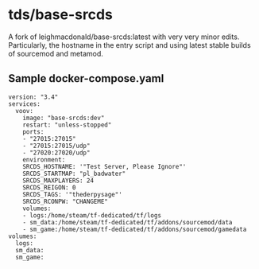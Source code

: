 # tds/base-srcds

A fork of leighmacdonald/base-srcds:latest with very very minor edits. Particularly, the hostname in the entry script and using latest stable builds of sourcemod and metamod. 

## Sample docker-compose.yaml

    version: "3.4"  
    services:  
      voov:  
        image: "base-srcds:dev"  
        restart: "unless-stopped"  
        ports:  
        - "27015:27015"  
        - "27015:27015/udp"  
        - "27020:27020/udp"  
        environment:  
        SRCDS_HOSTNAME: '"Test Server, Please Ignore"'  
        SRCDS_STARTMAP: "pl_badwater"  
        SRCDS_MAXPLAYERS: 24  
        SRCDS_REIGON: 0
        SRCDS_TAGS: '"thederpysage"'
        SRCDS_RCONPW: "CHANGEME"
        volumes:
        - logs:/home/steam/tf-dedicated/tf/logs
        - sm_data:/home/steam/tf-dedicated/tf/addons/sourcemod/data
        - sm_game:/home/steam/tf-dedicated/tf/addons/sourcemod/gamedata
    volumes:
      logs:
      sm_data:
      sm_game: